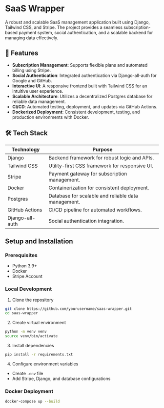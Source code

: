 # SaaS Wrapper  

A robust and scalable SaaS management application built using Django, Tailwind CSS, and Stripe. The project provides a seamless subscription-based payment system, social authentication, and a scalable backend for managing data effectively.

## 🚀 Features  
- **Subscription Management**: Supports flexible plans and automated billing using Stripe.  
- **Social Authentication**: Integrated authentication via Django-all-auth for Google and GitHub.  
- **Interactive UI**: A responsive frontend built with Tailwind CSS for an intuitive user experience.  
- **Scalable Architecture**: Utilizes a decentralized Postgres database for reliable data management.  
- **CI/CD**: Automated testing, deployment, and updates via GitHub Actions.  
- **Dockerized Deployment**: Consistent development, testing, and production environments with Docker.  

## 🛠️ Tech Stack  
| Technology          | Purpose                                   |  
|---------------------|-------------------------------------------|  
| Django              | Backend framework for robust logic and APIs.  |  
| Tailwind CSS        | Utility-first CSS framework for responsive UI. |  
| Stripe              | Payment gateway for subscription management. |  
| Docker              | Containerization for consistent deployment.  |  
| Postgres            | Database for scalable and reliable data management. |  
| GitHub Actions      | CI/CD pipeline for automated workflows.  |  
| Django-all-auth     | Social authentication integration.        |  

## Setup and Installation

### Prerequisites
- Python 3.9+
- Docker
- Stripe Account

### Local Development
1. Clone the repository
```bash
git clone https://github.com/yourusername/saas-wrapper.git
cd saas-wrapper
```

2. Create virtual environment
```bash
python -m venv venv
source venv/bin/activate
```

3. Install dependencies
```bash
pip install -r requirements.txt
```

4. Configure environment variables
- Create `.env` file
- Add Stripe, Django, and database configurations

### Docker Deployment
```bash
docker-compose up --build
```
